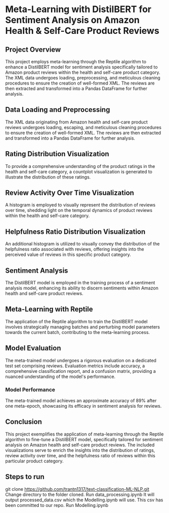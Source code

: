 # Meta-Learning with DistilBERT for Sentiment Analysis on Amazon Health & Self-Care Product Reviews

## Project Overview

This project employs meta-learning through the Reptile algorithm to enhance a DistilBERT model for sentiment analysis specifically tailored to Amazon product reviews within the health and self-care product category. The XML data undergoes loading, preprocessing, and meticulous cleaning procedures to ensure the creation of well-formed XML. The reviews are then extracted and transformed into a Pandas DataFrame for further analysis.

## Data Loading and Preprocessing

The XML data originating from Amazon health and self-care product reviews undergoes loading, escaping, and meticulous cleaning procedures to ensure the creation of well-formed XML. The reviews are then extracted and transformed into a Pandas DataFrame for further analysis.

## Rating Distribution Visualization

To provide a comprehensive understanding of the product ratings in the health and self-care category, a countplot visualization is generated to illustrate the distribution of these ratings.

## Review Activity Over Time Visualization

A histogram is employed to visually represent the distribution of reviews over time, shedding light on the temporal dynamics of product reviews within the health and self-care category.

## Helpfulness Ratio Distribution Visualization

An additional histogram is utilized to visually convey the distribution of the helpfulness ratio associated with reviews, offering insights into the perceived value of reviews in this specific product category.

## Sentiment Analysis

The DistilBERT model is employed in the training process of a sentiment analysis model, enhancing its ability to discern sentiments within Amazon health and self-care product reviews.

## Meta-Learning with Reptile

The application of the Reptile algorithm to train the DistilBERT model involves strategically managing batches and perturbing model parameters towards the current batch, contributing to the meta-learning process.

## Model Evaluation

The meta-trained model undergoes a rigorous evaluation on a dedicated test set comprising reviews. Evaluation metrics include accuracy, a comprehensive classification report, and a confusion matrix, providing a nuanced understanding of the model's performance.

### Model Performance

The meta-trained model achieves an approximate accuracy of 89% after one meta-epoch, showcasing its efficacy in sentiment analysis for reviews.

## Conclusion

This project exemplifies the application of meta-learning through the Reptile algorithm to fine-tune a DistilBERT model, specifically tailored for sentiment analysis on Amazon health and self-care product reviews. The included visualizations serve to enrich the insights into the distribution of ratings, review activity over time, and the helpfulness ratio of reviews within this particular product category.

## Steps to run

git clone https://github.com/trantn1317/text-classification-ML-NLP.git
Change directory to the folder cloned.
Run data_processing.ipynb 
It will output processed_data.csv which the Modelling.ipynb will use. This csv has been committed to our repo.
Run Modelling.ipynb

